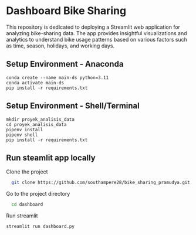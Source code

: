 # Dashboard Bike Sharing
This repository is dedicated to deploying a Streamlit web application for analyzing bike-sharing data. The app provides insightful visualizations and analytics to understand bike usage patterns based on various factors such as time, season, holidays, and working days.

## Setup Environment - Anaconda
```
conda create --name main-ds python=3.11
conda activate main-ds
pip install -r requirements.txt
```

## Setup Environment - Shell/Terminal
```
mkdir proyek_analisis_data
cd proyek_analisis_data
pipenv install
pipenv shell
pip install -r requirements.txt
```

## Run steamlit app locally

Clone the project

```bash
  git clone https://github.com/southampere28/bike_sharing_pramudya.git
```

Go to the project directory

```bash
  cd dashboard
```

Run streamlit
```
streamlit run dashboard.py
````
